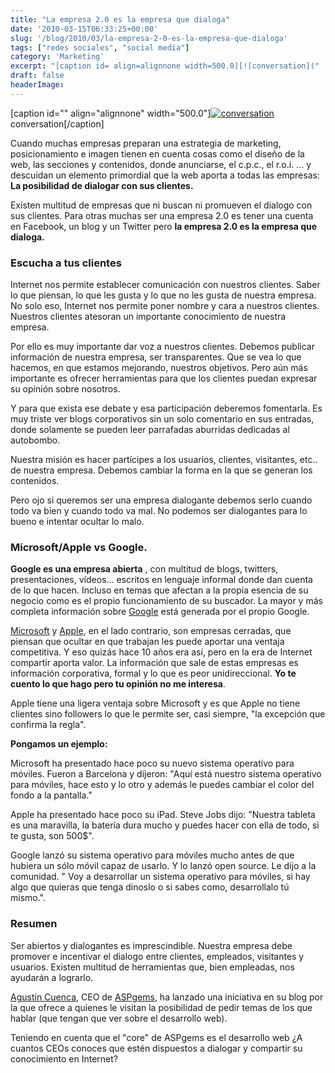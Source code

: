```yaml
---
title: "La empresa 2.0 es la empresa que dialoga"
date: '2010-03-15T06:33:25+00:00'
slug: '/blog/2010/03/la-empresa-2-0-es-la-empresa-que-dialoga'
tags: ["redes sociales", "social media"]
category: 'Marketing'
excerpt: "[caption id= align=alignnone width=500.0][![conversation]("
draft: false
headerImage: 
---
```

[caption id="" align="alignnone" width="500.0"][![conversation](http://static1.squarespace.com/static/5303797ae4b0c6ad9e43f072/5303ce80e4b0400995a883d6/5303cf31e4b0400995a88adb/1392758834959/conversation.jpg)](http://static.squarespace.com/static/5303797ae4b0c6ad9e43f072/5303ce80e4b0400995a883d6/5303cf31e4b0400995a88ad8/1392758577266/conversation.jpg?format=original) conversation[/caption]

Cuando muchas empresas preparan una estrategia de marketing, posicionamiento e imagen tienen en cuenta cosas como el diseño de la web, las secciones y contenidos, donde anunciarse, el c.p.c., el r.o.i. ... y descuidan un elemento primordial que la web aporta a todas las empresas: **La posibilidad de dialogar con sus clientes.**

Existen multitud de empresas que ni buscan ni promueven el dialogo con sus clientes. Para otras muchas ser una empresa 2.0 es tener una cuenta en Facebook, un blog y un Twitter pero **la empresa 2.0 es la empresa que dialoga.**

### Escucha a tus clientes

Internet nos permite establecer comunicación con nuestros clientes. Saber lo que piensan, lo que les gusta y lo que no les gusta de nuestra empresa. No solo eso, Internet nos permite poner nombre y cara a nuestros clientes. Nuestros clientes atesoran un importante conocimiento de nuestra empresa.

Por ello es muy importante dar voz a nuestros clientes. Debemos publicar información de nuestra empresa, ser transparentes. Que se vea lo que hacemos, en que estamos mejorando, nuestros objetivos. Pero aún más importante es ofrecer herramientas para que los clientes puedan expresar su opinión sobre nosotros.

Y para que exista ese debate y esa participación deberemos fomentarla. Es muy triste ver blogs corporativos sin un solo comentario en sus entradas, donde solamente se pueden leer parrafadas aburridas dedicadas al autobombo.

Nuestra misión es hacer partícipes a los usuarios, clientes, visitantes, etc.. de nuestra empresa. Debemos cambiar la forma en la que se generan los contenidos.

Pero ojo si queremos ser una empresa dialogante debemos serlo cuando todo va bien y cuando todo va mal. No podemos ser dialogantes para lo bueno e intentar ocultar lo malo.

### Microsoft/Apple vs Google.

**Google es una empresa abierta** , con multitud de blogs, twitters, presentaciones, vídeos... escritos en lenguaje informal donde dan cuenta de lo que hacen. Incluso en temas que afectan a la propia esencia de su negocio como es el propio funcionamiento de su buscador. La mayor y más completa información sobre [Google](http://google.es/) está generada por el propio Google.

[Microsoft](http://www.microsoft.com/en/us/default.aspx) y [Apple](http://www.apple.com/es/), en el lado contrario, son empresas cerradas, que piensan que ocultar en que trabajan les puede aportar una ventaja competitiva. Y eso quizás hace 10 años era así, pero en la era de Internet compartir aporta valor. La información que sale de estas empresas es información corporativa, formal y lo que es peor unidireccional. **Yo te cuento lo que hago pero tu opinión no me interesa**.

Apple tiene una ligera ventaja sobre Microsoft y es que Apple no tiene clientes sino followers lo que le permite ser, casi siempre, "la excepción que confirma la regla".

**Pongamos un ejemplo:**

Microsoft ha presentado hace poco su nuevo sistema operativo para móviles. Fueron a Barcelona y dijeron: "Aquí está nuestro sistema operativo para móviles, hace esto y lo otro y además le puedes cambiar el color del fondo a la pantalla."

Apple ha presentado hace poco su iPad. Steve Jobs dijo: "Nuestra tableta es una maravilla, la batería dura mucho y puedes hacer con ella de todo, si te gusta, son 500$".

Google lanzó su sistema operativo para móviles mucho antes de que hubiera un sólo móvil capaz de usarlo. Y lo lanzó open source. Le dijo a la comunidad. " Voy a desarrollar un sistema operativo para móviles, si hay algo que quieras que tenga dinoslo o si sabes como, desarrollalo tú mismo.".

### Resumen

Ser abiertos y dialogantes es imprescindible. Nuestra empresa debe promover e incentivar el dialogo entre clientes, empleados, visitantes y usuarios. Existen multitud de herramientas que, bien empleadas, nos ayudarán a lograrlo.

[Agustín Cuenca](http://agustin.aspgems.com/), CEO de [ASPgems](http://aspgems.com/), ha lanzado una iniciativa en su blog por la que ofrece a quienes le visitan la posibilidad de pedir temas de los que hablar (que tengan que ver sobre el desarrollo web).

Teniendo en cuenta que el "core" de ASPgems es el desarrollo web ¿A cuantos CEOs conoces que estén dispuestos a dialogar y compartir su conocimiento en Internet?

